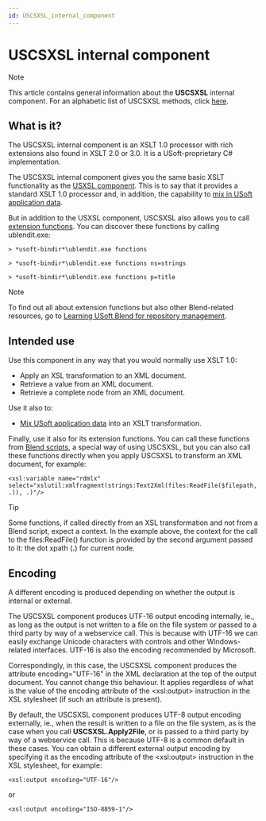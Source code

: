 ```yaml
---
id: USCSXSL_internal_component
---
```


# USCSXSL internal component



> [!NOTE]
> This article contains general information about the **USCSXSL** internal component.
> For an alphabetic list of USCSXSL methods, click [here](/docs/Extensions/USCSXSL%20internal%20component).

## What is it?

The USCSXSL internal component is an XSLT 1.0 processor with rich extensions also found in XSLT 2.0 or 3.0. It is a USoft-proprietary C# implementation.

The USCSXSL internal component gives you the same basic XSLT functionality as the [USXSL component](/docs/Extensions/USXSL%20internal%20component/USXSL%20internal%20component.md). This is to say that it provides a standard XSLT 1.0 processor and, in addition, the capability to [mix in USoft application data]().

But in addition to the USXSL component, USCSXSL also allows you to call [extension functions](/docs/Repositories/Blend%20functions). You can discover these functions by calling ublendit.exe:

```
> *usoft-bindir*\ublendit.exe functions

> *usoft-bindir*\ublendit.exe functions ns=strings

> *usoft-bindir*\ublendit.exe functions p=title
```

> [!NOTE]
> To find out all about extension functions but also other Blend-related resources, go to [Learning USoft Blend for repository management](/docs/Repositories/Blend%20scripts%20for%20repository%20management/Learning%20USoft%20Blend%20for%20repository%20management.md).

## Intended use

Use this component in any way that you would normally use XSLT 1.0:

- Apply an XSL transformation to an XML document.
- Retrieve a value from an XML document.
- Retrieve a complete node from an XML document.

Use it also to:

- [Mix USoft application data]() into an XSLT transformation.

Finally, use it also for its extension functions. You can call these functions from [Blend scripts](/docs/Repositories/Blend%20scripts%20for%20repository%20management/Introducing%20Blend%20scripts.md), a special way of using USCSXSL, but you can also call these functions directly when you apply USCSXSL to transform an XML document, for example:

```language-xml
<xsl:variable name="rdmlx" select="xslutil:xmlfragment(strings:Text2Xml(files:ReadFile($filepath, .)), .)"/>
```

> [!TIP]
> Some functions, if called directly from an XSL transformation and not from a Blend script, expect a context. In the example above, the context for the call to the files:ReadFile() function is provided by the second argument passed to it: the dot xpath (**.**) for current node.

## Encoding

A different encoding is produced depending on whether the output is internal or external.

The USCSXSL component produces UTF-16 output encoding internally, ie., as long as the output is not written to a file on the file system or passed to a third party by way of a webservice call. This is because with UTF-16 we can easily exchange Unicode characters with controls and other Windows-related interfaces. UTF-16 is also the encoding recommended by Microsoft.

Correspondingly, in this case, the USCSXSL component produces the attribute encoding="UTF-16" in the XML declaration at the top of the output document. You cannot change this behaviour. It applies regardless of what is the value of the encoding attribute of the \<xsl:output> instruction in the XSL stylesheet (if such an attribute is present).

By default, the USCSXSL component produces UTF-8 output encoding externally, ie., when the result is written to a file on the file system, as is the case when you call **USCSXSL.Apply2File**, or is passed to a third party by way of a webservice call. This is because UTF-8 is a common default in these cases. You can obtain a different external output encoding by specifying it as the encoding attribute of the \<xsl:output> instruction in the XSL stylesheet, for example:

```language-xml
<xsl:output encoding="UTF-16"/>
```

or

```language-xml
<xsl:output encoding="ISO-8859-1"/>
```

 